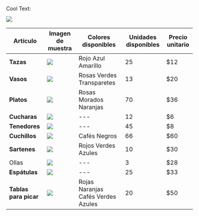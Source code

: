 <a href="http://cooltext.com" target="_top"><img src="https://cooltext.com/images/ct_pixel.gif" width="80" height="15" alt="Cool Text: Logo and Graphics Generator" border="0" /></a>
 
 ![](http://p85.cooltext.com/Rendered/Cool%20Text%20-%20Articulos%20de%20cocina%20282799991349164.png)

| **Artículo**          | Imagen de muestra                                                                                                                  | Colores disponibles                 | Unidades disponibles | Precio unitario |
|-------------------|------------------------------------------------------------------------------------------------------------------------------------|-------------------------------------|----------------------|-----------------|
| **Tazas**             | ![](http://vitromugs.com.mx/wp-content/uploads/2016/07/taza-conica-roja.jpg)                                                       | Rojo Azul Amarillo                  | 25                   |  $12            |
| **Vasos**             | ![](https://http2.mlstatic.com/D_Q_NP_728619-MLA26271458729_112017-Q.jpg)                                                          | Rosas  Verdes Transparetes          | 13                   | $20             |
| **Platos**            | ![](https://almuerzosconalma.com/938-large_default/bobo-and-boo-set-platos-bambu-infantil.jpg)                                     | Rosas Morados Naranjas              | 70                   | $36             |
| **Cucharas**          | ![](https://encrypted-tbn0.gstatic.com/images?q=tbn:ANd9GcQwbC-hbL_WEsrZGut2RDv73Zq5jnmfVBUoEJ_NaFnd4NIDGyri)                      | ---                                 | 12                   | $6              |
| **Tenedores**         | ![](https://static.ulabox.com/media/14698_l1.jpg)                                                                                  | ---                                 | 45                   | $8              |
| **Cuchillos**         | ![](http://www.aceros-de-hispania.com/imagenes/cuchillo-victorinox-5206020/cuchillo-victorinox-5206020.jpg)                        | Cafés Negros                        | 66                   | $60             |
| **Sartenes**          | ![](https://d243u7pon29hni.cloudfront.net/images/products/set-de-sartenes-jata-sarten-full-induction-mauma-1315555-01_l.png)       | Rojos Verdes Azules                 | 10                   | $30             |
| Ollas             | ![](https://img.cjgrandshopping.com/media/catalog/product/cache/1/image/9df78eab33525d08d6e5fb8d27136e95/9/6/960_ilo_pot_01_1.jpg) | ---                                 | 3                    | $28             |
| **Espátulas**         | ![](https://www.weber.com.mx/media/catalog/product/cache/1/image/9df78eab33525d08d6e5fb8d27136e95/6/6/6620_x1.jpg)                 | ---                                 | 25                   | $33             |
| **Tablas para picar** | ![](http://www.regalosencanto.com/1546-large_default/set-tablas-para-picar-y-servir-bambu.jpg)                                     | Rojas Naranjas Cafés Verdes Azules  | 20                   | $50             |
